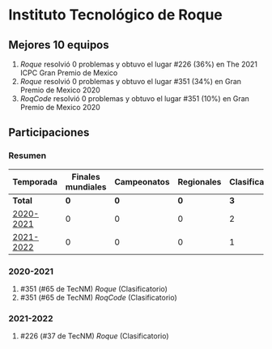 ---
---

# Instituto Tecnológico de Roque

## Mejores 10 equipos

1. _Roque_ resolvió 0 problemas y obtuvo el lugar #226 (36%) en The 2021 ICPC Gran Premio de Mexico
1. _Roque_ resolvió 0 problemas y obtuvo el lugar #351 (34%) en Gran Premio de Mexico 2020
1. _RoqCode_ resolvió 0 problemas y obtuvo el lugar #351 (10%) en Gran Premio de Mexico 2020

## Participaciones

### Resumen

| Temporada | Finales mundiales | Campeonatos | Regionales | Clasificatorios | Equipos |
| --- | --- | --- | --- | --- | --- |
| **Total** | **0** | **0** | **0** | **3** | **3** |
| [2020-2021](#2020-2021) | 0 | 0 | 0 | 2 | 2 |
| [2021-2022](#2021-2022) | 0 | 0 | 0 | 1 | 1 |

### 2020-2021

1. #351 (#65 de TecNM) _Roque_ (Clasificatorio)
1. #351 (#65 de TecNM) _RoqCode_ (Clasificatorio)

### 2021-2022

1. #226 (#37 de TecNM) _Roque_ (Clasificatorio)



